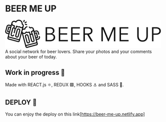 # BEER ME UP
![logo](./src/img/logoBeer.png)
A social network for beer lovers. Share your photos and your comments about your beer of today.


## Work in progress 🚧
Made with REACT.js ⚛️, REDUX 🟪, HOOKS ⚓ and SASS 🎀.

## DEPLOY 🚀
You can enjoy the deploy on this link[https://beer-me-up.netlify.app]
